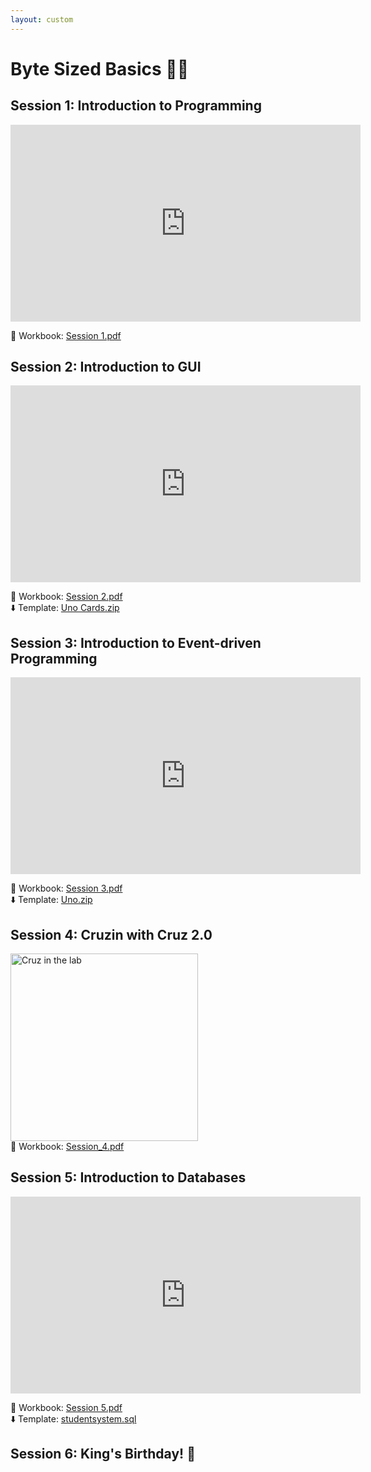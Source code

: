 ```yaml
---
layout: custom
---
```


# Byte Sized Basics 👩‍💻

## Session 1: Introduction to Programming

<iframe width="560" height="315" src="https://www.youtube.com/embed/UTcTvyfFsi0?si=vchajjX7GYKVsa45" title="YouTube video player" frameborder="0" allow="accelerometer; autoplay; clipboard-write; encrypted-media; gyroscope; picture-in-picture; web-share" referrerpolicy="strict-origin-when-cross-origin" allowfullscreen></iframe>

📓 Workbook: [Session 1.pdf](https://wucomputing-tga.github.io/levels/l1/Session_1_Workbook.pdf) 

## Session 2: Introduction to GUI

<iframe width="560" height="315" src="https://www.youtube.com/embed/--3-cdV53JY?si=56S_ZOq1Bol4ult0" title="YouTube video player" frameborder="0" allow="accelerometer; autoplay; clipboard-write; encrypted-media; gyroscope; picture-in-picture; web-share" referrerpolicy="strict-origin-when-cross-origin" allowfullscreen></iframe>

📓 Workbook: [Session 2.pdf](https://wucomputing-tga.github.io/levels/l1/Session_2.pdf)<br>
⬇️ Template: [Uno Cards.zip](https://wucomputing-tga.github.io/levels/l1/UNO_Cards.zip)

## Session 3: Introduction to Event-driven Programming

<iframe width="560" height="315" src="https://www.youtube.com/embed/O1k83ikIT74?si=dUQ_gZQo_1Fdijhr" title="YouTube video player" frameborder="0" allow="accelerometer; autoplay; clipboard-write; encrypted-media; gyroscope; picture-in-picture; web-share" referrerpolicy="strict-origin-when-cross-origin" allowfullscreen></iframe>

📓 Workbook: [Session 3.pdf](https://wucomputing-tga.github.io/levels/l1/Session_3.pdf)<br>
⬇️ Template: [Uno.zip](https://wucomputing-tga.github.io/levels/l1/Uno.zip)

## Session 4: Cruzin with Cruz 2.0

<img src="https://wucomputing-tga.github.io/img/Cruzin_with_Cruz.png" alt="Cruz in the lab" width="300"><br>
📓 Workbook: [Session_4.pdf](https://wucomputing-tga.github.io/levels/Session_4.pdf)

## Session 5: Introduction to Databases

<iframe width="560" height="315" src="https://www.youtube.com/embed/hkaKoGGYMzU?si=FaGpyQsRVdEugaBs" title="YouTube video player" frameborder="0" allow="accelerometer; autoplay; clipboard-write; encrypted-media; gyroscope; picture-in-picture; web-share" referrerpolicy="strict-origin-when-cross-origin" allowfullscreen></iframe>

📓 Workbook: [Session 5.pdf](https://wucomputing-tga.github.io/levels/l1/Session_5.pdf)<br>
⬇️ Template: [studentsystem.sql](https://wucomputing-tga.github.io/levels/l1/studentsystem.sql)

## Session 6: King's Birthday! 🥳 

<!--## Session 7: Boolean Algebra

<iframe width="560" height="315" src="https://www.youtube.com/embed/NspTrB-Rg2k?si=uy6HXxk5hYk1KD7T" title="YouTube video player" frameborder="0" allow="accelerometer; autoplay; clipboard-write; encrypted-media; gyroscope; picture-in-picture; web-share" referrerpolicy="strict-origin-when-cross-origin" allowfullscreen></iframe>

📓 Workbook: [Session 7.pdf](https://wucomputing-tga.github.io/levels/l1/Session_7.pdf)<br>

## Session 8: Introduction to Web Development

<iframe width="560" height="315" src="https://www.youtube.com/embed/ppfIGJQpg_c?si=DrGsswxqGGwQBhXD" title="YouTube video player" frameborder="0" allow="accelerometer; autoplay; clipboard-write; encrypted-media; gyroscope; picture-in-picture; web-share" referrerpolicy="strict-origin-when-cross-origin" allowfullscreen></iframe>

📓 Workbook: [Session 8.pdf](https://wucomputing-tga.github.io/levels/l1/Session_8.pdf)<br>
⬇️ Template: [Weather.zip](https://wucomputing-tga.github.io/levels/l1/Weather.zip)

## Session 9: Battle of the Bytes 🏆

## Session 10: Careers in Computing 🤓-->



